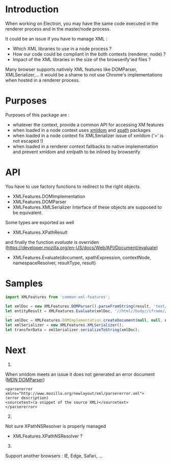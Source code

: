 # Introduction
When working on Electron, you may have the same code executed in the renderer process and in the master/node process. 

It could be an issue if you have to manage XML : 
- Which XML libraries to use in a node process ? 
- How our code could be compliant in the both contexts (renderer, node) ? 
- Impact of the XML libraries in the size of the browserify'ied files ?

Many browser supports natively XML features like DOMParser, XMLSerializer,... it would be a shame to not use Chrome's implementations when hosted in a renderer process.

# Purposes
Purposes of this package are :
- whatever the context, provide a common API for accessing XM features
- when loaded in a node context uses [xmldom](https://www.npmjs.com/package/xmldom) and [xpath](https://www.npmjs.com/package/xpath) packages
- when loaded in a node context fix XMLSerializer issue of xmldom ('>' is not escaped !) 
- when loaded in a renderer context fallbacks to native implementation and prevent xmldom and xmlpath to be inlined by browserify

# API
You have to use factory functions to redirect to the right objects.
- XMLFeatures.DOMImplementation
- XMLFeatures.DOMParser
- XMLFeatures.XMLSerializer
Interface of these objects are supposed to be equivalent.

Some types are exported as well
- XMLFeatures.XPathResult

and finally the function *evaluate* is overriden (https://developer.mozilla.org/en-US/docs/Web/API/Document/evaluate)
- XMLFeatures.Evaluate(document, xpathExpression, contextNode, namespaceResolver, resultType, result)

# Samples
```ts
import XMLFeatures from 'common-xml-features';

let xmlDoc = new XMLFeatures.DOMParser().parseFromString(result, 'text/xml');
let entityResult = XMLFeatures.Evaluate(xmlDoc, '//html//body//iframe//@src', null, null, XMLFeatures.XPathResult.FIRST_ORDERED_NODE_TYPE, null);
...
let xmlDoc = XMLFeatures.DOMImplementation.createDocument(null, null, null);
let xmlSerializer = new XMLFeatures.XMLSerializer();
let transferData = xmlSerializer.serializeToString(xmlDoc);
```

# Next
1.
When xmldom meets an issue it does not generated an error document ([MDN DOMParser](https://developer.mozilla.org/en-US/docs/Web/API/DOMParser))
```
<parsererror xmlns="http://www.mozilla.org/newlayout/xml/parsererror.xml">
(error description)
<sourcetext>(a snippet of the source XML)</sourcetext>
</parsererror>
```

2.
Not sure XPathNSResolver is properly managed
- XMLFeatures.XPathNSResolver ?

3.
Support another browsers : IE, Edge, Safari, ...